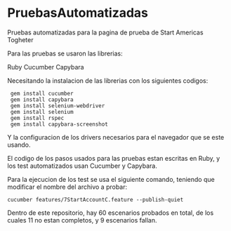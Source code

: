 # PruebasAutomatizadas
Pruebas automatizadas para la pagina de prueba de Start Americas Togheter

Para las pruebas se usaron las librerias:

Ruby
Cucumber
Capybara

Necesitando la instalacion de las librerias con los siguientes codigos:
```
 gem install cucumber
 gem install capybara
 gem install selenium-webdriver
 gem install selenium
 gem install rspec
 gem install capybara-screenshot
```

Y la configuracion de los drivers necesarios para el navegador que se este usando.

El codigo de los pasos usados para las pruebas estan escritas en Ruby, y los test automatizados usan Cucumber y Capybara.

Para la ejecucion de los test se usa el siguiente comando, teniendo que modificar el nombre del archivo a probar:
```
cucumber features/7StartAccountC.feature --publish-quiet
```
Dentro de este repositorio, hay 60 escenarios probados en total, de los cuales 11 no estan completos, y 9 escenarios fallan. 
